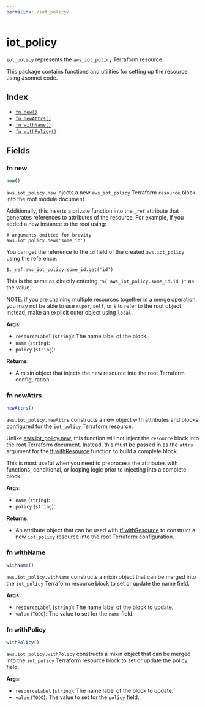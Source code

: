 ```yaml
---
permalink: /iot_policy/
---
```


# iot_policy

`iot_policy` represents the `aws_iot_policy` Terraform resource.



This package contains functions and utilities for setting up the resource using Jsonnet code.


## Index

* [`fn new()`](#fn-new)
* [`fn newAttrs()`](#fn-newattrs)
* [`fn withName()`](#fn-withname)
* [`fn withPolicy()`](#fn-withpolicy)

## Fields

### fn new

```ts
new()
```


`aws.iot_policy.new` injects a new `aws_iot_policy` Terraform `resource`
block into the root module document.

Additionally, this inserts a private function into the `_ref` attribute that generates references to attributes of the
resource. For example, if you added a new instance to the root using:

    # arguments omitted for brevity
    aws.iot_policy.new('some_id')

You can get the reference to the `id` field of the created `aws.iot_policy` using the reference:

    $._ref.aws_iot_policy.some_id.get('id')

This is the same as directly entering `"${ aws_iot_policy.some_id.id }"` as the value.

NOTE: if you are chaining multiple resources together in a merge operation, you may not be able to use `super`, `self`,
or `$` to refer to the root object. Instead, make an explicit outer object using `local`.

**Args**:
  - `resourceLabel` (`string`): The name label of the block.
  - `name` (`string`): 
  - `policy` (`string`): 

**Returns**:
- A mixin object that injects the new resource into the root Terraform configuration.


### fn newAttrs

```ts
newAttrs()
```


`aws.iot_policy.newAttrs` constructs a new object with attributes and blocks configured for the `iot_policy`
Terraform resource.

Unlike [aws.iot_policy.new](#fn-iotpolicynew), this function will not inject the `resource`
block into the root Terraform document. Instead, this must be passed in as the `attrs` argument for the
[tf.withResource](https://github.com/tf-libsonnet/core/tree/main/docs#fn-withresource) function to build a complete block.

This is most useful when you need to preprocess the attributes with functions, conditional, or looping logic prior to
injecting into a complete block.

**Args**:
  - `name` (`string`): 
  - `policy` (`string`): 

**Returns**:
  - An attribute object that can be used with [tf.withResource](https://github.com/tf-libsonnet/core/tree/main/docs#fn-withresource) to construct a new `iot_policy` resource into the root Terraform configuration.


### fn withName

```ts
withName()
```

`aws.iot_policy.withName` constructs a mixin object that can be merged into the `iot_policy`
Terraform resource block to set or update the name field.



**Args**:
  - `resourceLabel` (`string`): The name label of the block to update.
  - `value` (`TODO`): The value to set for the `name` field.


### fn withPolicy

```ts
withPolicy()
```

`aws.iot_policy.withPolicy` constructs a mixin object that can be merged into the `iot_policy`
Terraform resource block to set or update the policy field.



**Args**:
  - `resourceLabel` (`string`): The name label of the block to update.
  - `value` (`TODO`): The value to set for the `policy` field.
